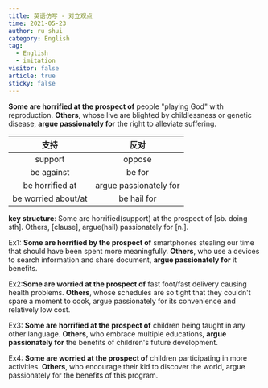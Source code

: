 ```yaml
---
title: 英语仿写 - 对立观点
time: 2021-05-23
author: ru shui
category: English
tag:
  - English
  - imitation
visitor: false
article: true
sticky: false
---
```



**Some are horrified at the prospect of** people "playing God" with reproduction. **Others**, whose live are blighted by childlessness or genetic disease, **argue passionately for** the right to alleviate suffering.

| 支持 | 反对| 
|:------:|:------:|
| support | oppose|
| be against | be for|
| be horrified at | argue passionately for |
| be worried about/at| be hail for|

**key structure**: 
Some are horrified(support) at the prospect of [sb. doing sth].
Others, [clause], argue(hail) passionately for [n.].

Ex1: **Some are horrified by the prospect of** smartphones stealing our time that should have been spent more meaningfully.
**Others**, who use a devices to search information and share document, **argue passionately for** it benefits.

Ex2:**Some are worried at the prospect of** fast foot/fast delivery causing health problems.
**Others**, whose schedules are so tight that they couldn't spare a moment to cook, argue passionately for its convenience and relatively low cost.

Ex3: **Some are horrified at the prospect of** children being taught in any other language. 
**Others**, who embrace multiple educations, **argue passionately for** the benefits of children's future development.

Ex4: **Some are worried at the prospect of** children participating in more activities.
**Others**, who encourage their kid to discover the world, argue passionately for the benefits of this program.
